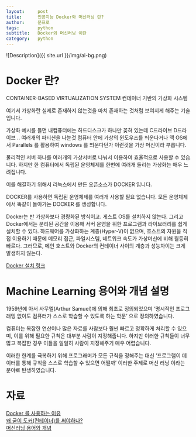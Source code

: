 ```yaml
---
layout:     post
title:      인공지능 Docker와 머신러닝 란?
author:     쭌프로
tags:       python
subtitle:   Docker와 머신러닝 이란
category:   python
---
```


<!-- Start Writing Below in Markdown -->

![Description]({{ site.url }}/img/ai-bg.png)

# Docker 란?

CONTAINER-BASED
VIRTUALIZATION SYSTEM
컨테이너 기반의 가상화 시스템

여기서 가상화란 실제로 존재하지 않는것을 마치 존재하는 것처럼 보여지게 해주는 기술 입니다.

가상화 예시를 들면
내컴퓨터에는 하드디스크가 하나만 꽂혀 있는데 C드라이브 D드라이브 .. 여러개의 파티션을 나눈것
컴퓨터 안에 가상의 윈도우즈를 띄운다거나 맥 OS에서 Parallels 를 활용하여 windows 를 띄운다던가
이런것을 가상 머신이라 부릅니다.

물리적인 서버 하나를 여러개의 가상서버로 나눠서 이용하여 효율적으로 사용할 수 있습니다.
하지만 한 컴퓨터에서 독립된 운영체제를 한번에 여러개 돌리는 가상화는 매우 느려집니다.

이를 해결하기 위해서 리눅스에서 만든 오픈소스가 DOCKER 입니다.

DOCKER를 사용하면 독립된 운영체제를 여러개 사용할 필요 없습니다.
모든 운영체제에서 똑같이 돌아가는 DOCKER 를 생성합니다.

Docker는 반 가상화보다 경량화된 방식이고. 
게스트 OS를 설치하지 않는다. 
그리고 Docker에서는 분리된 공간을 이용해 서버 운영을 위한 프로그램과 라이브러리를 쉽게 설치할 수 있다. 
하드웨어를 가상화하는 계층(Hyper-V)이 없으며, 호스트의 자원을 직접 이용하기 때문에 메모리 접근, 
파일시스템, 네트워크 속도가 가상머신에 비해 월등히 빠르다. 
그러므로, 메인 호스트와 Docker의 컨테이너 사이의 계층과 성능차이는 크게 발생하지 않는다.

<a href="https://docs.docker.com/toolbox/toolbox_install_windows/">Docker 설치 링크</a>

# Machine Learning 용어와 개념 설명

1959년에 아서 사무엘(Arthur Samuel)에 의해 최초로 정의되었으며 
‘명시적인 프로그래밍 없이도 컴퓨터가 스스로 학습할 수 있도록 하는 학문’ 으로 정의하였습니다.

컴퓨터는 복잡한 연산이나 많은 자료를 사람보다 훨씬 빠르고 정확하게 처리할 수 있으며, 이를 위해 필요한 규칙은 대부분 사람이 지정해줍니다. 
하지만 이러한 규칙들이 너무 많고 복잡한 경우 이들을 일일히 사람이 지정해주기 매우 어렵습니다.

이러한 한계를 극복하기 위해 프로그래머가 모든 규칙을 정해주는 대신 ‘프로그램이 데이터를 통해 규칙을 스스로 학습할 수 있으면 어떨까’
이러한 주제로 머신 러닝 이라는 분야로 탄생하였습니다.

# 자료
<a href="http://blog.drakejin.me/Docker-araboza-1/">Docker 를 사용하는 이유</a> <br/>
<a href="https://www.44bits.io/ko/post/why-should-i-use-docker-container">왜 굳이 도커(컨테이너)를 써야하나?</a> <br/> 
<a href="https://www.androidhuman.com/ml/2018/03/04/ml_for_everyone_basics_01/">머신러닝 용어와 개념</a>
